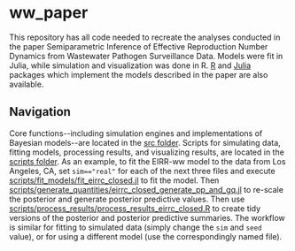 # ww_paper

This repository has all code needed to recreate the analyses conducted in the paper Semiparametric Inference of Effective Reproduction Number Dynamics from Wastewater Pathogen Surveillance Data. 
Models were fit in Julia, while simulation and visualization was done in R. 
[R](https://github.com/igoldsteinh/testpackage) and [Julia](https://github.com/igoldsteinh/testpackage.jl) packages which implement the models described in the paper are also available. 

## Navigation
Core functions--including simulation engines and implementations of Bayesian models--are located in the [src folder](https://github.com/igoldsteinh/ww_paper/tree/main/src). 
Scripts for simulating data, fitting models, processing results, and visualizing results, are located in the [scripts folder](https://github.com/igoldsteinh/ww_paper/tree/main/scripts). 
As an example, to fit the EIRR-ww model to the data from Los Angeles, CA, set `sim=="real"` for each of the next three files and execute [scripts/fit_models/fit_eirrc_closed.jl](https://github.com/igoldsteinh/ww_paper/blob/main/scripts/fit_models/fit_eirrc_closed.jl) to fit the model. 
Then [scripts/generate_quantities/eirrc_closed_generate_pp_and_gq.jl](https://github.com/igoldsteinh/ww_paper/blob/main/scripts/generate_quantities/eirrc_closed_generate_pp_and_gq.jl) to re-scale the posterior and generate posterior predictive values. 
Then use [scripts/process_results/process_results_eirrc_closed.R](https://github.com/igoldsteinh/ww_paper/blob/main/scripts/process_results/process_results_eirrc_closed.R) to create tidy versions of the posterior and posterior predictive summaries.
The workflow is similar for fitting to simulated data (simply change the `sim` and `seed` value), or for using a different model (use the correspondingly named file).
